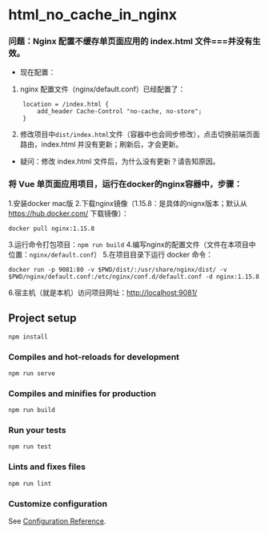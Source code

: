 # html_no_cache_in_nginx

### 问题：Nginx 配置不缓存单页面应用的 index.html 文件===并没有生效。
* 现在配置：
1. nginx 配置文件（nginx/default.conf）已经配置了：
```
    location = /index.html {
        add_header Cache-Control "no-cache, no-store";
    }
```
2. 修改项目中`dist/index.html`文件（容器中也会同步修改），点击切换前端页面路由，index.html 并没有更新；刷新后，才会更新。
* 疑问：修改 index.html 文件后，为什么没有更新？请告知原因。

### 将 Vue 单页面应用项目，运行在docker的nginx容器中，步骤：
1.安装docker mac版
2.下载nginx镜像（1.15.8：是具体的nignx版本；默认从 https://hub.docker.com/ 下载镜像）：
```
docker pull nginx:1.15.8
```
3.运行命令打包项目：`npm run build`
4.编写nginx的配置文件（文件在本项目中位置：`nginx/default.conf`）
5.在项目目录下运行 docker 命令：
```
docker run -p 9081:80 -v $PWD/dist/:/usr/share/nginx/dist/ -v $PWD/nginx/default.conf:/etc/nginx/conf.d/default.conf -d nginx:1.15.8
```
6.宿主机（就是本机）访问项目网址：[http://localhost:9081/](http://localhost:9081/)

## Project setup
```
npm install
```

### Compiles and hot-reloads for development
```
npm run serve
```

### Compiles and minifies for production
```
npm run build
```

### Run your tests
```
npm run test
```

### Lints and fixes files
```
npm run lint
```

### Customize configuration
See [Configuration Reference](https://cli.vuejs.org/config/).
